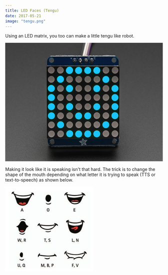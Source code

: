```yaml
---
title: LED Faces (Tengu)
date: 2017-05-21
image: "tengu.png"
---
```


Using an LED matrix, you too can make a little tengu like robot.

![image](led_matrix.jpg)

Making it look like it is speaking isn't that hard. The trick is to
change the shape of the mouth depending on what letter it is trying to
speak (TTS or text-to-speech) as shown below.

![image](lip-sync.jpg)
